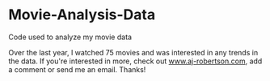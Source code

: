 # Movie-Analysis-Data
Code used to analyze my movie data

Over the last year, I watched 75 movies and was interested in any trends in the data.
If you're interested in more, check out www.aj-robertson.com, add a comment or send me an email.
Thanks!
